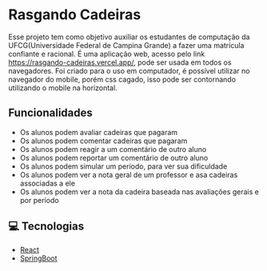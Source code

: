 # Rasgando Cadeiras
Esse projeto tem como objetivo auxiliar os estudantes de computação da UFCG(Universidade Federal de Campina Grande) a fazer uma matrícula confiante e racional.
É uma aplicação web, acesso pelo link https://rasgando-cadeiras.vercel.app/, pode ser usada em todos os navegadores.
Foi criado para o uso em computador, é possível utilizar no navegador do mobile, porém css cagado, isso pode ser contornando utilizando o mobile na horizontal.

## Funcionalidades
- Os alunos podem avaliar cadeiras que pagaram
- Os alunos podem comentar cadeiras que pagaram
- Os alunos podem reagir a um comentário de outro aluno
- Os alunos podem reportar um comentário de outro aluno
- Os alunos podem simular um período, para ver sua dificuldade
- Os alunos podem ver a nota geral de um professor e asa cadeiras associadas a ele
- Os alunos podem ver a nota da cadeira baseada nas avaliações gerais e por período

## 💻 Tecnologias
- [React](https://reactjs.org)
- [SpringBoot](https://spring.io)
